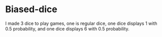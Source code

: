 # Biased-dice
I made 3 dice to play games, one is regular dice, one dice displays 1 with 0.5 probability, and one dice displays 6 with 0.5 probability.
